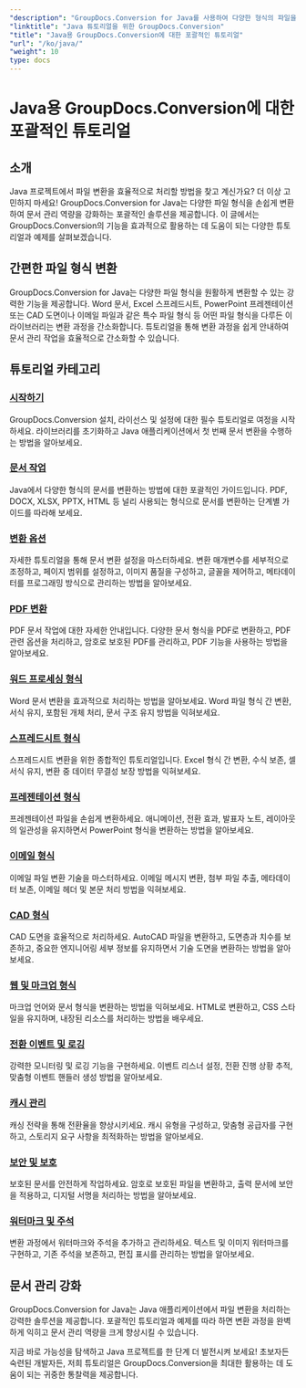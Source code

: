 ```yaml
---
"description": "GroupDocs.Conversion for Java를 사용하여 다양한 형식의 파일을 손쉽게 변환하세요. 사용자 정의 가능한 옵션으로 문서 관리를 간소화하세요."
"linktitle": "Java 튜토리얼을 위한 GroupDocs.Conversion"
"title": "Java용 GroupDocs.Conversion에 대한 포괄적인 튜토리얼"
"url": "/ko/java/"
"weight": 10
type: docs
---
```

# Java용 GroupDocs.Conversion에 대한 포괄적인 튜토리얼

## 소개

Java 프로젝트에서 파일 변환을 효율적으로 처리할 방법을 찾고 계신가요? 더 이상 고민하지 마세요! GroupDocs.Conversion for Java는 다양한 파일 형식을 손쉽게 변환하여 문서 관리 역량을 강화하는 포괄적인 솔루션을 제공합니다. 이 글에서는 GroupDocs.Conversion의 기능을 효과적으로 활용하는 데 도움이 되는 다양한 튜토리얼과 예제를 살펴보겠습니다.

## 간편한 파일 형식 변환

GroupDocs.Conversion for Java는 다양한 파일 형식을 원활하게 변환할 수 있는 강력한 기능을 제공합니다. Word 문서, Excel 스프레드시트, PowerPoint 프레젠테이션 또는 CAD 도면이나 이메일 파일과 같은 특수 파일 형식 등 어떤 파일 형식을 다루든 이 라이브러리는 변환 과정을 간소화합니다. 튜토리얼을 통해 변환 과정을 쉽게 안내하여 문서 관리 작업을 효율적으로 간소화할 수 있습니다.

## 튜토리얼 카테고리

### [시작하기](./getting-started/)
GroupDocs.Conversion 설치, 라이선스 및 설정에 대한 필수 튜토리얼로 여정을 시작하세요. 라이브러리를 초기화하고 Java 애플리케이션에서 첫 번째 문서 변환을 수행하는 방법을 알아보세요.

### [문서 작업](./document-operations/)
Java에서 다양한 형식의 문서를 변환하는 방법에 대한 포괄적인 가이드입니다. PDF, DOCX, XLSX, PPTX, HTML 등 널리 사용되는 형식으로 문서를 변환하는 단계별 가이드를 따라해 보세요.

### [변환 옵션](./conversion-options/)
자세한 튜토리얼을 통해 문서 변환 설정을 마스터하세요. 변환 매개변수를 세부적으로 조정하고, 페이지 범위를 설정하고, 이미지 품질을 구성하고, 글꼴을 제어하고, 메타데이터를 프로그래밍 방식으로 관리하는 방법을 알아보세요.

### [PDF 변환](./pdf-conversion/)
PDF 문서 작업에 대한 자세한 안내입니다. 다양한 문서 형식을 PDF로 변환하고, PDF 관련 옵션을 처리하고, 암호로 보호된 PDF를 관리하고, PDF 기능을 사용하는 방법을 알아보세요.

### [워드 프로세싱 형식](./word-processing-formats/)
Word 문서 변환을 효과적으로 처리하는 방법을 알아보세요. Word 파일 형식 간 변환, 서식 유지, 포함된 개체 처리, 문서 구조 유지 방법을 익혀보세요.

### [스프레드시트 형식](./spreadsheet-formats/)
스프레드시트 변환을 위한 종합적인 튜토리얼입니다. Excel 형식 간 변환, 수식 보존, 셀 서식 유지, 변환 중 데이터 무결성 보장 방법을 익혀보세요.

### [프레젠테이션 형식](./presentation-formats/)
프레젠테이션 파일을 손쉽게 변환하세요. 애니메이션, 전환 효과, 발표자 노트, 레이아웃의 일관성을 유지하면서 PowerPoint 형식을 변환하는 방법을 알아보세요.

### [이메일 형식](./email-formats/)
이메일 파일 변환 기술을 마스터하세요. 이메일 메시지 변환, 첨부 파일 추출, 메타데이터 보존, 이메일 헤더 및 본문 처리 방법을 익혀보세요.

### [CAD 형식](./cad-formats/)
CAD 도면을 효율적으로 처리하세요. AutoCAD 파일을 변환하고, 도면층과 치수를 보존하고, 중요한 엔지니어링 세부 정보를 유지하면서 기술 도면을 변환하는 방법을 알아보세요.

### [웹 및 마크업 형식](./web-markup-formats/)
마크업 언어와 문서 형식을 변환하는 방법을 익혀보세요. HTML로 변환하고, CSS 스타일을 유지하며, 내장된 리소스를 처리하는 방법을 배우세요.

### [전환 이벤트 및 로깅](./conversion-events-logging/)
강력한 모니터링 및 로깅 기능을 구현하세요. 이벤트 리스너 설정, 전환 진행 상황 추적, 맞춤형 이벤트 핸들러 생성 방법을 알아보세요.

### [캐시 관리](./cache-management/)
캐싱 전략을 통해 전환율을 향상시키세요. 캐시 유형을 구성하고, 맞춤형 공급자를 구현하고, 스토리지 요구 사항을 최적화하는 방법을 알아보세요.

### [보안 및 보호](./security-protection/)
보호된 문서를 안전하게 작업하세요. 암호로 보호된 파일을 변환하고, 출력 문서에 보안을 적용하고, 디지털 서명을 처리하는 방법을 알아보세요.

### [워터마크 및 주석](./watermarks-annotations/)
변환 과정에서 워터마크와 주석을 추가하고 관리하세요. 텍스트 및 이미지 워터마크를 구현하고, 기존 주석을 보존하고, 편집 표시를 관리하는 방법을 알아보세요.

## 문서 관리 강화

GroupDocs.Conversion for Java는 Java 애플리케이션에서 파일 변환을 처리하는 강력한 솔루션을 제공합니다. 포괄적인 튜토리얼과 예제를 따라 하면 변환 과정을 완벽하게 익히고 문서 관리 역량을 크게 향상시킬 수 있습니다.

지금 바로 가능성을 탐색하고 Java 프로젝트를 한 단계 더 발전시켜 보세요! 초보자든 숙련된 개발자든, 저희 튜토리얼은 GroupDocs.Conversion을 최대한 활용하는 데 도움이 되는 귀중한 통찰력을 제공합니다.